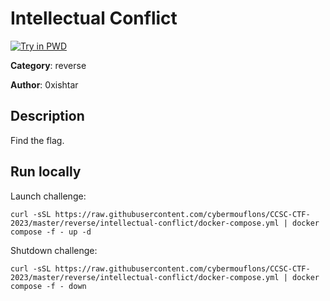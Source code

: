 # Intellectual Conflict

[![Try in PWD](https://raw.githubusercontent.com/play-with-docker/stacks/master/assets/images/button.png)](https://labs.play-with-docker.com/?stack=https://raw.githubusercontent.com/cybermouflons/CCSC-CTF-2023/master/reverse/intellectual-conflict/docker-compose.yml)


**Category**: reverse

**Author**: 0xishtar

## Description

Find the flag.



## Run locally

Launch challenge:
```
curl -sSL https://raw.githubusercontent.com/cybermouflons/CCSC-CTF-2023/master/reverse/intellectual-conflict/docker-compose.yml | docker compose -f - up -d
```

Shutdown challenge:
```
curl -sSL https://raw.githubusercontent.com/cybermouflons/CCSC-CTF-2023/master/reverse/intellectual-conflict/docker-compose.yml | docker compose -f - down
```
